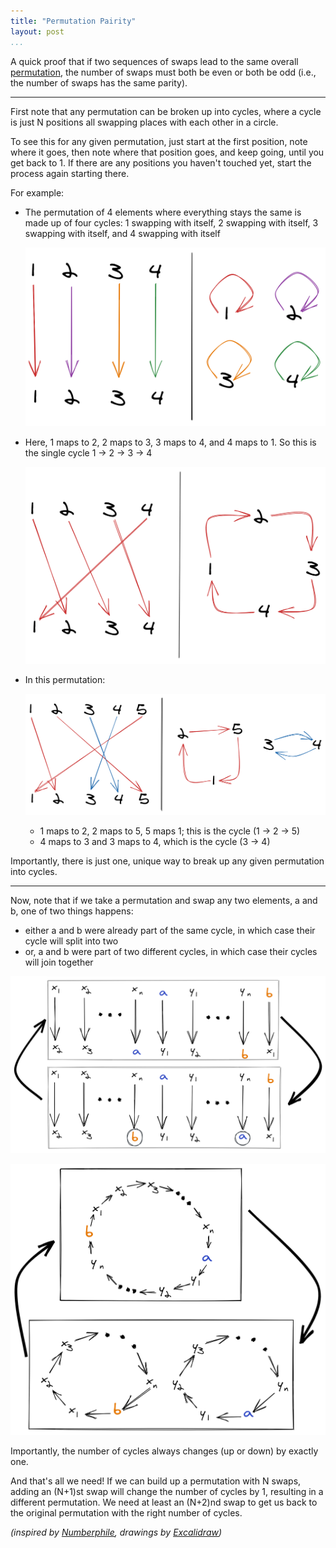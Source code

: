 ```yaml
---
title: "Permutation Pairity"
layout: post
...
```


A quick proof that if two sequences of swaps lead to the same overall
[permutation](https://en.wikipedia.org/wiki/Permutation), the number of swaps
must both be even or both be odd (i.e., the number of swaps has the same
parity).

---

First note that any permutation can be broken up into cycles, where a cycle
is just N positions all swapping places with each other in a circle.

To see this for any given permutation, just
start at the first position, note where it goes, then note where that
position goes, and keep going, until you get back to 1. If there are any
positions you haven't touched yet, start the process again starting there.

For example:

<!-- https://excalidraw.com/#json=5722559043600384,htxQdOvoCwEfUDLHA5wWvw -->

- The permutation of 4 elements where everything stays the same is made up of
  four cycles: 1 swapping with itself, 2 swapping with itself, 3 swapping with
  itself, and 4 swapping with itself

  ![](/permutation-1.png)


- Here, 1 maps to 2, 2 maps to 3, 3 maps to 4, and 4 maps to 1. So this is the single cycle 1 → 2 → 3 → 4

  ![](/permutation-2.png)

- In this permutation:

    ![](/permutation-3.png)

    - 1 maps to 2, 2 maps to 5, 5 maps 1; this is the cycle (1 → 2 → 5)
    - 4 maps to 3 and 3 maps to 4, which is the cycle (3 → 4)

Importantly, there is just one, unique way to break up any given permutation into cycles.

---

Now, note that if we take a permutation and swap any two elements, a and b, one of two things happens:

- either a and b were already part of the same cycle, in which case their cycle will split into two
- or, a and b were part of two different cycles, in which case their cycles will join together

![](/permutation-swap-1.png)

![](/permutation-swap-2.png)

<!-- https://excalidraw.com/#json=5719836663480320,0sshvSNnOV66tzwx29uoNQ) -->

Importantly, the number of cycles always changes (up or down) by exactly one.

And that's all we need! If we can build up a permutation with N swaps, adding
an (N+1)st swap will change the number of cycles by 1, resulting in a
different permutation. We need at least an (N+2)nd swap to get us back to the
original permutation with the right number of cycles.

_(inspired by [Numberphile](https://youtu.be/YI1WqYKHi78), drawings by [Excalidraw](https://excalidraw.com/))_
